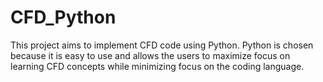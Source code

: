 # CFD_Python
This project aims to implement CFD code using Python. Python is chosen because 
it is easy to use and allows the users to maximize focus on learning CFD concepts
while minimizing focus on the coding language.
